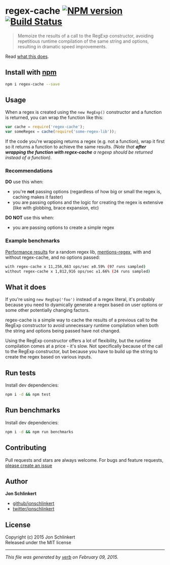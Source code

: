 # regex-cache [![NPM version](https://badge.fury.io/js/regex-cache.svg)](http://badge.fury.io/js/regex-cache)  [![Build Status](https://travis-ci.org/jonschlinkert/regex-cache.svg)](https://travis-ci.org/jonschlinkert/regex-cache) 

> Memoize the results of a call to the RegExp constructor, avoiding repetitious runtime compilation of the same string and options, resulting in dramatic speed improvements.

Read [what this does](#what-this-does).

## Install with [npm](npmjs.org)

```bash
npm i regex-cache --save
```

## Usage

When a regex is created using the `new RegExp()` constructor and a function is returned, you can wrap the function like this:

```js
var cache = require('regex-cache');
var someRegex = cache(require('some-regex-lib'));
```

If the code you're wrapping returns a regex (e.g. not a function), wrap it first so it returns a function to achieve the same results. _(Note that **after wrapping the function with regex-cache** a regexp should be returned instead of a function)_.

### Recommendations

**DO** use this when:

* you're **not** passing options (regardless of how big or small the regex is, caching makes it faster)
* you are passing options and the logic for creating the regex is extensive (like with globbing, brace expansion, etc)

**DO NOT** use this when:

* you are passing options to create a simple regex


### Example benchmarks

[Performance results](#benchmarks) for a random regex lib, [mentions-regex], with and without regex-cache, and no options passed:

```bash
with regex-cache x 11,256,663 ops/sec ±0.59% (97 runs sampled)
without regex-cache x 1,812,916 ops/sec ±1.66% (24 runs sampled)
```

## What it does

If you're using `new RegExp('foo')` instead of a regex literal, it's probably because you need to dyamically generate a regex based on user options or some other potentially changing factors. 

regex-cache is a simple way to cache the results of a previous call to the RegExp constructor to avoid unnecessary runtime compilation when both the string and options being passed have not changed.

Using the RegExp constructor offers a lot of flexibility, but the runtime compilation comes at a price - it's slow. Not specifically because of the call to the RegExp constructor, but because you have to build up the string to create the regex based on various inputs. 


## Run tests

Install dev dependencies:

```bash
npm i -d && npm test
```

## Run benchmarks

Install dev dependencies:

```bash
npm i -d && npm run benchmarks
```

## Contributing
Pull requests and stars are always welcome. For bugs and feature requests, [please create an issue](https://github.com/jonschlinkert/regex-cache/issues)

## Author

**Jon Schlinkert**
 
+ [github/jonschlinkert](https://github.com/jonschlinkert)
+ [twitter/jonschlinkert](http://twitter.com/jonschlinkert) 

## License
Copyright (c) 2015 Jon Schlinkert  
Released under the MIT license

***

_This file was generated by [verb](https://github.com/assemble/verb) on February 09, 2015._

[mentions-regex]: https://github.com/regexps/mentions-regex
